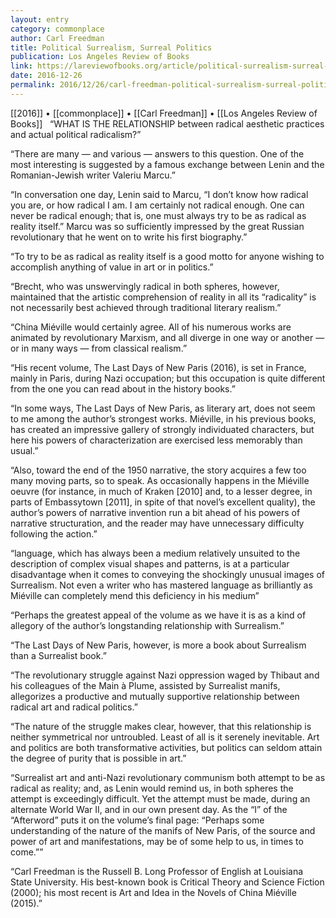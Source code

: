 ```yaml
---
layout: entry
category: commonplace
author: Carl Freedman
title: Political Surrealism, Surreal Politics
publication: Los Angeles Review of Books
link: https://lareviewofbooks.org/article/political-surrealism-surreal-politics/
date: 2016-12-26
permalink: 2016/12/26/carl-freedman-political-surrealism-surreal-politics
---
```


[[2016]] • [[commonplace]] • [[Carl Freedman]] • [[Los Angeles Review of Books]]
 
“WHAT IS THE RELATIONSHIP between radical aesthetic practices and actual political radicalism?”

“There are many — and various — answers to this question. One of the most interesting is suggested by a famous exchange between Lenin and the Romanian-Jewish writer Valeriu Marcu.”

“In conversation one day, Lenin said to Marcu, “I don’t know how radical you are, or how radical I am. I am certainly not radical enough. One can never be radical enough; that is, one must always try to be as radical as reality itself.” Marcu was so sufficiently impressed by the great Russian revolutionary that he went on to write his first biography.”

“To try to be as radical as reality itself is a good motto for anyone wishing to accomplish anything of value in art or in politics.”

“Brecht, who was unswervingly radical in both spheres, however, maintained that the artistic comprehension of reality in all its “radicality” is not necessarily best achieved through traditional literary realism.”

“China Miéville would certainly agree. All of his numerous works are animated by revolutionary Marxism, and all diverge in one way or another — or in many ways — from classical realism.”

“His recent volume, The Last Days of New Paris (2016), is set in France, mainly in Paris, during Nazi occupation; but this occupation is quite different from the one you can read about in the history books.”

“In some ways, The Last Days of New Paris, as literary art, does not seem to me among the author’s strongest works. Miéville, in his previous books, has created an impressive gallery of strongly individuated characters, but here his powers of characterization are exercised less memorably than usual.”

“Also, toward the end of the 1950 narrative, the story acquires a few too many moving parts, so to speak. As occasionally happens in the Miéville oeuvre (for instance, in much of Kraken [2010] and, to a lesser degree, in parts of Embassytown [2011], in spite of that novel’s excellent quality), the author’s powers of narrative invention run a bit ahead of his powers of narrative structuration, and the reader may have unnecessary difficulty following the action.”

“language, which has always been a medium relatively unsuited to the description of complex visual shapes and patterns, is at a particular disadvantage when it comes to conveying the shockingly unusual images of Surrealism. Not even a writer who has mastered language as brilliantly as Miéville can completely mend this deficiency in his medium”

“Perhaps the greatest appeal of the volume as we have it is as a kind of allegory of the author’s longstanding relationship with Surrealism.”

“The Last Days of New Paris, however, is more a book about Surrealism than a Surrealist book.”

“The revolutionary struggle against Nazi oppression waged by Thibaut and his colleagues of the Main à Plume, assisted by Surrealist manifs, allegorizes a productive and mutually supportive relationship between radical art and radical politics.”

“The nature of the struggle makes clear, however, that this relationship is neither symmetrical nor untroubled. Least of all is it serenely inevitable. Art and politics are both transformative activities, but politics can seldom attain the degree of purity that is possible in art.”

“Surrealist art and anti-Nazi revolutionary communism both attempt to be as radical as reality; and, as Lenin would remind us, in both spheres the attempt is exceedingly difficult. Yet the attempt must be made, during an alternate World War II, and in our own present day. As the “I” of the “Afterword” puts it on the volume’s final page: “Perhaps some understanding of the nature of the manifs of New Paris, of the source and power of art and manifestations, may be of some help to us, in times to come.””

“Carl Freedman is the Russell B. Long Professor of English at Louisiana State University. His best-known book is Critical Theory and Science Fiction (2000); his most recent is Art and Idea in the Novels of China Miéville (2015).”

